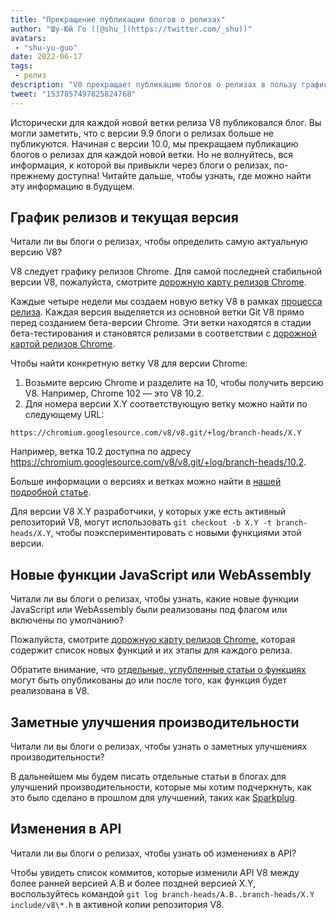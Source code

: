```yaml
---
title: "Прекращение публикации блогов о релизах"
author: "Шу-Юй Го ([@shu_](https://twitter.com/_shu))"
avatars: 
 - "shu-yu-guo"
date: 2022-06-17
tags: 
 - релиз
description: "V8 прекращает публикацию блогов о релизах в пользу графика релизов Chrome и блогов о функциях."
tweet: "1537857497825824768"
---
```


Исторически для каждой новой ветки релиза V8 публиковался блог. Вы могли заметить, что с версии 9.9 блоги о релизах больше не публикуются. Начиная с версии 10.0, мы прекращаем публикацию блогов о релизах для каждой новой ветки. Но не волнуйтесь, вся информация, к которой вы привыкли через блоги о релизах, по-прежнему доступна! Читайте дальше, чтобы узнать, где можно найти эту информацию в будущем.

<!--truncate-->
## График релизов и текущая версия

Читали ли вы блоги о релизах, чтобы определить самую актуальную версию V8?

V8 следует графику релизов Chrome. Для самой последней стабильной версии V8, пожалуйста, смотрите [дорожную карту релизов Chrome](https://chromestatus.com/roadmap).

Каждые четыре недели мы создаем новую ветку V8 в рамках [процесса релиза](https://v8.dev/docs/release-process). Каждая версия выделяется из основной ветки Git V8 прямо перед созданием бета-версии Chrome. Эти ветки находятся в стадии бета-тестирования и становятся релизами в соответствии с [дорожной картой релизов Chrome](https://chromestatus.com/roadmap).

Чтобы найти конкретную ветку V8 для версии Chrome:

1. Возьмите версию Chrome и разделите на 10, чтобы получить версию V8. Например, Chrome 102 — это V8 10.2.
1. Для номера версии X.Y соответствующую ветку можно найти по следующему URL:

```
https://chromium.googlesource.com/v8/v8.git/+log/branch-heads/X.Y
```

Например, ветка 10.2 доступна по адресу https://chromium.googlesource.com/v8/v8.git/+log/branch-heads/10.2.

Больше информации о версиях и ветках можно найти в [нашей подробной статье](https://v8.dev/docs/version-numbers).

Для версии V8 X.Y разработчики, у которых уже есть активный репозиторий V8, могут использовать `git checkout -b X.Y -t branch-heads/X.Y`, чтобы поэкспериментировать с новыми функциями этой версии.

## Новые функции JavaScript или WebAssembly

Читали ли вы блоги о релизах, чтобы узнать, какие новые функции JavaScript или WebAssembly были реализованы под флагом или включены по умолчанию?

Пожалуйста, смотрите [дорожную карту релизов Chrome](https://chromestatus.com/roadmap), которая содержит список новых функций и их этапы для каждого релиза.

Обратите внимание, что [отдельные, углубленные статьи о функциях](/features) могут быть опубликованы до или после того, как функция будет реализована в V8.

## Заметные улучшения производительности

Читали ли вы блоги о релизах, чтобы узнать о заметных улучшениях производительности?

В дальнейшем мы будем писать отдельные статьи в блогах для улучшений производительности, которые мы хотим подчеркнуть, как это было сделано в прошлом для улучшений, таких как [Sparkplug](https://v8.dev/blog/sparkplug).

## Изменения в API

Читали ли вы блоги о релизах, чтобы узнать об изменениях в API?

Чтобы увидеть список коммитов, которые изменили API V8 между более ранней версией A.B и более поздней версией X.Y, воспользуйтесь командой `git log branch-heads/A.B..branch-heads/X.Y include/v8\*.h` в активной копии репозитория V8.
